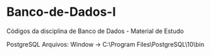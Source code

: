 # Banco-de-Dados-I
Códigos da disciplina de Banco de Dados - Material de Estudo

PostgreSQL
Arquivos: Window -> C:\Program Files\PostgreSQL\10\bin
